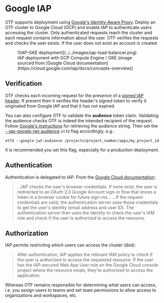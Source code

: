 # Google IAP

OTF supports deployment using [Google's Identity-Aware Proxy](https://cloud.google.com/iap). Deploy an OTF cluster to Google Cloud (GCP) and enable IAP to authenticate users accessing the cluster. Only authenticated requests reach the cluster and each request contains information about the user. OTF verifies the requests and checks the user exists. If the user does not exist an account is created.

<figure markdown>
![IAP-GKE deployment](../../images/iap-load-balancer.png)
    <figcaption>IAP deployment with GCP Compute Engine / GKE (image sourced from [Google Cloud documentation](https://cloud.google.com/iap/docs/concepts-overview))</figcaption>
</figure>

## Verification

OTF checks each incoming request for the presence of a [signed IAP header](https://cloud.google.com/iap/docs/signed-headers-howto). If present then it verifies the header's signed token to verify it originated from Google IAP and that it has not expired.

You can also configure OTF to validate the **audience** token claim. Validating the audience checks OTF is indeed the intended recipient of the request. Follow [Google's instructions](https://cloud.google.com/iap/docs/signed-headers-howto#iap_validate_jwt-go) for retrieving the audience string. Then set the [--iap-google-jwt-audience](../../config/flags.md#-google-jwt-audience) `otfd` flag accordingly, e.g.:

```
otfd --google-jwt-audience /projects/project_number/apps/my_project_id
```

It is recommended you set this flag, especially for a production deployment.

## Authentication

Authentication is delegated to IAP. From the [Google Cloud documentation](https://cloud.google.com/iap/docs/concepts-overview):

> ...IAP checks the user's browser credentials. If none exist, the user is redirected to an OAuth 2.0 Google Account sign-in flow that stores a token in a browser cookie for future sign-ins... ...If the request credentials are valid, the authentication server uses those credentials to get the user's identity (email address and user ID). The authentication server then uses the identity to check the user's IAM role and check if the user is authorized to access the resource.

## Authorization

IAP permits restricting _which_ users can access the cluster (ibid):

> After authentication, IAP applies the relevant IAM policy to check if the user is authorized to access the requested resource. If the user has the IAP-secured Web App User role on the Google Cloud console project where the resource exists, they're authorized to access the application

Whereas OTF remains responsible for determining _what_ users can access, i.e. you assign users to teams and set team permissions to allow access to organizations and workspaces, etc.
